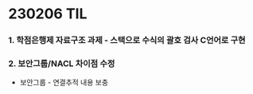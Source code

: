 # 230206 TIL
### 1. 학점은행제 자료구조 과제 - 스택으로 수식의 괄호 검사 C언어로 구현
### 2. 보안그룹/NACL 차이점 수정
* 보안그룹 - 연결추적 내용 보충